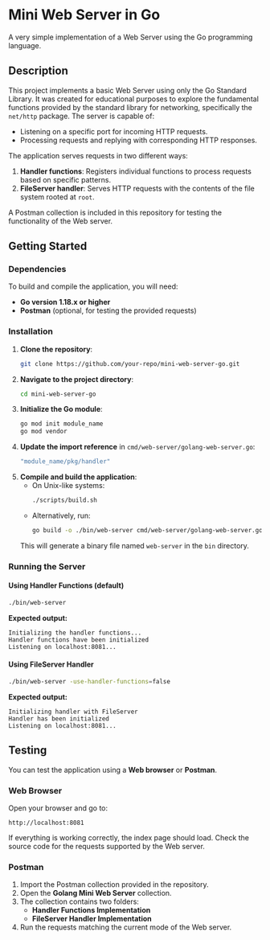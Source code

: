 # Mini Web Server in Go

A very simple implementation of a Web Server using the Go programming language.

## Description

This project implements a basic Web Server using only the Go Standard Library. It was created for educational purposes to explore the fundamental functions provided by the standard library for networking, specifically the `net/http` package. The server is capable of:

- Listening on a specific port for incoming HTTP requests.
- Processing requests and replying with corresponding HTTP responses.

The application serves requests in two different ways:

1. **Handler functions**: Registers individual functions to process requests based on specific patterns.
2. **FileServer handler**: Serves HTTP requests with the contents of the file system rooted at `root`.

A Postman collection is included in this repository for testing the functionality of the Web server.

## Getting Started

### Dependencies

To build and compile the application, you will need:
- **Go version 1.18.x or higher**
- **Postman** (optional, for testing the provided requests)

### Installation

1. **Clone the repository**:
   ```sh
   git clone https://github.com/your-repo/mini-web-server-go.git
   ```
2. **Navigate to the project directory**:
   ```sh
   cd mini-web-server-go
   ```
3. **Initialize the Go module**:
   ```sh
   go mod init module_name
   go mod vendor
   ```
4. **Update the import reference** in `cmd/web-server/golang-web-server.go`:
   ```go
   "module_name/pkg/handler"
   ```
5. **Compile and build the application**:
   - On Unix-like systems:
     ```sh
     ./scripts/build.sh
     ```
   - Alternatively, run:
     ```sh
     go build -o ./bin/web-server cmd/web-server/golang-web-server.go
     ```
   This will generate a binary file named `web-server` in the `bin` directory.

### Running the Server

#### Using Handler Functions (default)
```sh
./bin/web-server
```
**Expected output:**
```
Initializing the handler functions...
Handler functions have been initialized
Listening on localhost:8081...
```

#### Using FileServer Handler
```sh
./bin/web-server -use-handler-functions=false
```
**Expected output:**
```
Initializing handler with FileServer
Handler has been initialized
Listening on localhost:8081...
```

## Testing

You can test the application using a **Web browser** or **Postman**.

### Web Browser
Open your browser and go to:
```
http://localhost:8081
```
If everything is working correctly, the index page should load. Check the source code for the requests supported by the Web server.

### Postman
1. Import the Postman collection provided in the repository.
2. Open the **Golang Mini Web Server** collection.
3. The collection contains two folders:
   - **Handler Functions Implementation**
   - **FileServer Handler Implementation**
4. Run the requests matching the current mode of the Web server.



